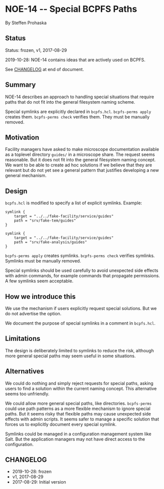 # NOE-14 -- Special BCPFS Paths
By Steffen Prohaska
<!--@@VERSIONINC@@-->

## Status

Status: frozen, v1, 2017-08-29

2019-10-28: NOE-14 contains ideas that are actively used on BCPFS.

See [CHANGELOG](#changelog) at end of document.

## Summary

NOE-14 describes an approach to handling special situations that require paths
that do not fit into the general filesystem naming scheme.

Special symlinks are explicitly declared in `bcpfs.hcl`.  `bcpfs-perms apply`
creates them.  `bcpfs-perms check` verifies them.  They must be manually
removed.

## Motivation

Facility managers have asked to make microscope documentation available as
a toplevel directory `guides/` in a microscope share.  The request seems
reasonable.  But it does not fit into the general filesystem naming concept.
We want to be able to create ad hoc solutions if we believe that they are
relevant but do not yet see a general pattern that justifies developing a new
general mechanism.

## Design

`bcpfs.hcl` is modified to specify a list of explicit symlinks.  Example:

```
symlink {
    target = "../../fake-facility/service/guides"
    path = "srv/fake-tem/guides"
}

symlink {
    target = "../../fake-facility/service/guides"
    path = "srv/fake-analysis/guides"
}
```

`bcpfs-perms apply` creates symlinks.  `bcpfs-perms check` verifies symlinks.
Symlinks must be manually removed.

Special symlinks should be used carefully to avoid unexpected side effects with
admin commands, for example commands that propagate permissions.  A few
symlinks seem acceptable.

## How we introduce this

We use the mechanism if users explicitly request special solutions.  But we do
not advertise the option.

We document the purpose of special symlinks in a comment in `bcpfs.hcl`.

## Limitations

The design is deliberately limited to symlinks to reduce the risk, although
more general special paths may seem useful in some situations.

## Alternatives

We could do nothing and simply reject requests for special paths, asking users
to find a solution within the current naming concept.  This alternative seems
too unfriendly.

We could allow more general special paths, like directories.  `bcpfs-perms`
could use path patterns as a more flexible mechanism to ignore special paths.
But it seems risky that flexible paths may cause unexpected side effects with
admin scripts.  It seems safer to manage a specific solution that forces us to
explicitly document every special symlink.

Symlinks could be managed in a configuration management system like Salt.  But
the application managers may not have direct access to the configuration.

## CHANGELOG

<!--
Changelog format:
* YYYY-MM-DD: subject
* v1, YYYY-MM-DD: subject
* YYYY-MM-DD: subject
-->

* 2019-10-28: frozen
* v1, 2017-08-29
* 2017-08-29: Initial version
